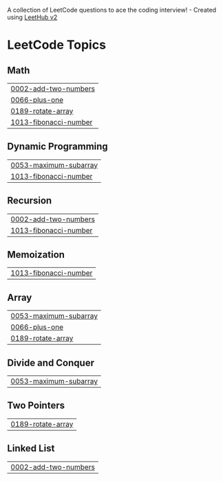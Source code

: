 A collection of LeetCode questions to ace the coding interview! - Created using [LeetHub v2](https://github.com/arunbhardwaj/LeetHub-2.0)
<!---LeetCode Topics Start-->
# LeetCode Topics
## Math
|  |
| ------- |
| [0002-add-two-numbers](https://github.com/amanpandey45/leetcode/tree/master/0002-add-two-numbers) |
| [0066-plus-one](https://github.com/amanpandey45/leetcode/tree/master/0066-plus-one) |
| [0189-rotate-array](https://github.com/amanpandey45/leetcode/tree/master/0189-rotate-array) |
| [1013-fibonacci-number](https://github.com/amanpandey45/leetcode/tree/master/1013-fibonacci-number) |
## Dynamic Programming
|  |
| ------- |
| [0053-maximum-subarray](https://github.com/amanpandey45/leetcode/tree/master/0053-maximum-subarray) |
| [1013-fibonacci-number](https://github.com/amanpandey45/leetcode/tree/master/1013-fibonacci-number) |
## Recursion
|  |
| ------- |
| [0002-add-two-numbers](https://github.com/amanpandey45/leetcode/tree/master/0002-add-two-numbers) |
| [1013-fibonacci-number](https://github.com/amanpandey45/leetcode/tree/master/1013-fibonacci-number) |
## Memoization
|  |
| ------- |
| [1013-fibonacci-number](https://github.com/amanpandey45/leetcode/tree/master/1013-fibonacci-number) |
## Array
|  |
| ------- |
| [0053-maximum-subarray](https://github.com/amanpandey45/leetcode/tree/master/0053-maximum-subarray) |
| [0066-plus-one](https://github.com/amanpandey45/leetcode/tree/master/0066-plus-one) |
| [0189-rotate-array](https://github.com/amanpandey45/leetcode/tree/master/0189-rotate-array) |
## Divide and Conquer
|  |
| ------- |
| [0053-maximum-subarray](https://github.com/amanpandey45/leetcode/tree/master/0053-maximum-subarray) |
## Two Pointers
|  |
| ------- |
| [0189-rotate-array](https://github.com/amanpandey45/leetcode/tree/master/0189-rotate-array) |
## Linked List
|  |
| ------- |
| [0002-add-two-numbers](https://github.com/amanpandey45/leetcode/tree/master/0002-add-two-numbers) |
<!---LeetCode Topics End-->